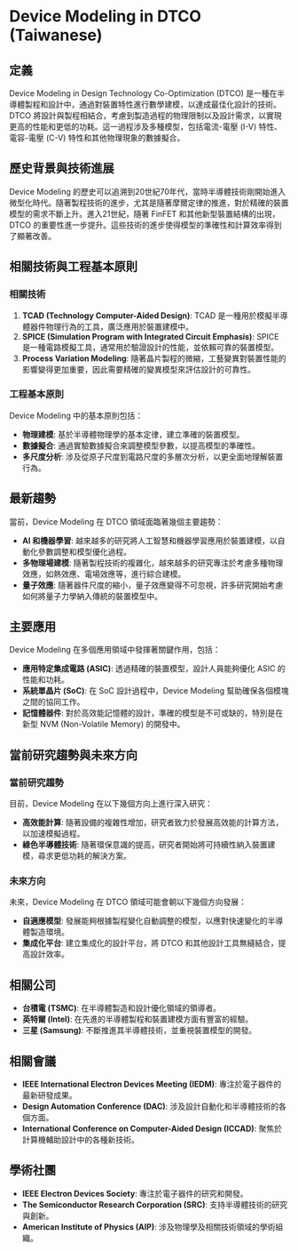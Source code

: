 # Device Modeling in DTCO (Taiwanese)

## 定義

Device Modeling in Design Technology Co-Optimization (DTCO) 是一種在半導體製程和設計中，通過對裝置特性進行數學建模，以達成最佳化設計的技術。DTCO 將設計與製程相結合，考慮到製造過程的物理限制以及設計需求，以實現更高的性能和更低的功耗。這一過程涉及多種模型，包括電流-電壓 (I-V) 特性、電容-電壓 (C-V) 特性和其他物理現象的數據擬合。

## 歷史背景與技術進展

Device Modeling 的歷史可以追溯到20世紀70年代，當時半導體技術剛開始進入微型化時代。隨著製程技術的進步，尤其是隨著摩爾定律的推進，對於精確的裝置模型的需求不斷上升。進入21世紀，隨著 FinFET 和其他新型裝置結構的出現，DTCO 的重要性進一步提升。這些技術的進步使得模型的準確性和計算效率得到了顯著改善。

## 相關技術與工程基本原則

### 相關技術

1. **TCAD (Technology Computer-Aided Design)**: TCAD 是一種用於模擬半導體器件物理行為的工具，廣泛應用於裝置建模中。
2. **SPICE (Simulation Program with Integrated Circuit Emphasis)**: SPICE 是一種電路模擬工具，通常用於驗證設計的性能，並依賴可靠的裝置模型。
3. **Process Variation Modeling**: 隨著晶片製程的微縮，工藝變異對裝置性能的影響變得更加重要，因此需要精確的變異模型來評估設計的可靠性。

### 工程基本原則

Device Modeling 中的基本原則包括：
- **物理建模**: 基於半導體物理學的基本定律，建立準確的裝置模型。
- **數據擬合**: 通過實驗數據擬合來調整模型參數，以提高模型的準確性。
- **多尺度分析**: 涉及從原子尺度到電路尺度的多層次分析，以更全面地理解裝置行為。

## 最新趨勢

當前，Device Modeling 在 DTCO 領域面臨著幾個主要趨勢：
- **AI 和機器學習**: 越來越多的研究將人工智慧和機器學習應用於裝置建模，以自動化參數調整和模型優化過程。
- **多物理場建模**: 隨著製程技術的複雜化，越來越多的研究專注於考慮多種物理效應，如熱效應、電場效應等，進行綜合建模。
- **量子效應**: 隨著器件尺度的縮小，量子效應變得不可忽視，許多研究開始考慮如何將量子力學納入傳統的裝置模型中。

## 主要應用

Device Modeling 在多個應用領域中發揮著關鍵作用，包括：
- **應用特定集成電路 (ASIC)**: 透過精確的裝置模型，設計人員能夠優化 ASIC 的性能和功耗。
- **系統單晶片 (SoC)**: 在 SoC 設計過程中，Device Modeling 幫助確保各個模塊之間的協同工作。
- **記憶體器件**: 對於高效能記憶體的設計，準確的模型是不可或缺的，特別是在新型 NVM (Non-Volatile Memory) 的開發中。

## 當前研究趨勢與未來方向

### 當前研究趨勢

目前，Device Modeling 在以下幾個方向上進行深入研究：
- **高效能計算**: 隨著設備的複雜性增加，研究者致力於發展高效能的計算方法，以加速模擬過程。
- **綠色半導體技術**: 隨著環保意識的提高，研究者開始將可持續性納入裝置建模，尋求更低功耗的解決方案。

### 未來方向

未來，Device Modeling 在 DTCO 領域可能會朝以下幾個方向發展：
- **自適應模型**: 發展能夠根據製程變化自動調整的模型，以應對快速變化的半導體製造環境。
- **集成化平台**: 建立集成化的設計平台，將 DTCO 和其他設計工具無縫結合，提高設計效率。

## 相關公司

- **台積電 (TSMC)**: 在半導體製造和設計優化領域的領導者。
- **英特爾 (Intel)**: 在先進的半導體製程和裝置建模方面有豐富的經驗。
- **三星 (Samsung)**: 不斷推進其半導體技術，並重視裝置模型的開發。

## 相關會議

- **IEEE International Electron Devices Meeting (IEDM)**: 專注於電子器件的最新研發成果。
- **Design Automation Conference (DAC)**: 涉及設計自動化和半導體技術的各個方面。
- **International Conference on Computer-Aided Design (ICCAD)**: 聚焦於計算機輔助設計中的各種新技術。

## 學術社團

- **IEEE Electron Devices Society**: 專注於電子器件的研究和開發。
- **The Semiconductor Research Corporation (SRC)**: 支持半導體技術的研究與創新。
- **American Institute of Physics (AIP)**: 涉及物理學及相關技術領域的學術組織。